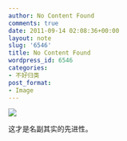 ```yaml
---
author: No Content Found
comments: true
date: 2011-09-14 02:08:36+00:00
layout: note
slug: '6546'
title: No Content Found
wordpress_id: 6546
categories:
- 不好归类
post_format:
- Image
---
```


![](http://www.baibanbao.net/wp-content/uploads/2011/09/tumblr_lrhpycU72p1qz6vj8o1_1280.png)

这才是名副其实的先进性。
